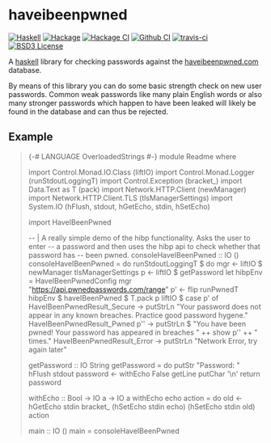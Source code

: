 haveibeenpwned
======================
[![Haskell](https://img.shields.io/badge/language-Haskell-orange.svg)](https://haskell.org) [![Hackage](https://img.shields.io/hackage/v/haveibeenpwned.svg)](https://hackage.haskell.org/package/haveibeenpwned) [![Hackage CI](https://matrix.hackage.haskell.org/api/v2/packages/haveibeenpwned/badge)](https://matrix.hackage.haskell.org/#/package/haveibeenpwned)   [![Github CI](https://github.com/obsidiansystems/haveibeenpwned/workflows/github-action/badge.svg)](https://github.com/obsidiansystems/haveibeenpwned/actions) [![travis-ci](https://api.travis-ci.org/obsidiansystems/haveibeenpwned.svg?branch=develop)](https://travis-ci.org/obsidiansystems/haveibeenpwned) [![BSD3 License](https://img.shields.io/badge/license-BSD3-blue.svg)](https://github.com/obsidiansystems/haveibeenpwned/blob/master/LICENSE)

A [haskell](https://haskell.org) library for checking passwords against the [haveibeenpwned.com](https://haveibeenpwned.com) database.

By means of this library you can do some basic strength check on new user
passwords. Common weak passwords like many plain English words or also many
stronger passwords which happen to have been leaked will likely be found in the
database and can thus be rejected.

Example
-------

> {-# LANGUAGE OverloadedStrings #-}
> module Readme where
>
> import Control.Monad.IO.Class (liftIO)
> import Control.Monad.Logger (runStdoutLoggingT)
> import Control.Exception (bracket_)
> import Data.Text as T (pack)
> import Network.HTTP.Client (newManager)
> import Network.HTTP.Client.TLS (tlsManagerSettings)
> import System.IO (hFlush, stdout, hGetEcho, stdin, hSetEcho)
>
> import HaveIBeenPwned
>
> -- | A really simple demo of the hibp functionality. Asks the user to enter
> -- a password and then uses the hibp api to check whether that password has
> -- been pwned.
> consoleHaveIBeenPwned :: IO ()
> consoleHaveIBeenPwned = do
>   runStdoutLoggingT $ do
>     mgr <- liftIO $ newManager tlsManagerSettings
>     p <- liftIO $ getPassword
>     let hibpEnv = HaveIBeenPwnedConfig mgr "https://api.pwnedpasswords.com/range"
>     p' <- flip runPwnedT hibpEnv $ haveIBeenPwned $ T.pack p
>     liftIO $ case p' of
>       HaveIBeenPwnedResult_Secure ->
>         putStrLn "Your password does not appear in any known breaches.  Practice good password hygene."
>       HaveIBeenPwnedResult_Pwned p'' ->
>         putStrLn $ "You have been pwned! Your password has appeared in breaches " ++ show p'' ++ " times."
>       HaveIBeenPwnedResult_Error ->
>         putStrLn "Network Error, try again later"
>
> getPassword :: IO String
> getPassword = do
>   putStr "Password: "
>   hFlush stdout
>   password <- withEcho False getLine
>   putChar '\n'
>   return password
>
> withEcho :: Bool -> IO a -> IO a
> withEcho echo action = do
>   old <- hGetEcho stdin
>   bracket_ (hSetEcho stdin echo) (hSetEcho stdin old) action
>
> main :: IO ()
> main = consoleHaveIBeenPwned
